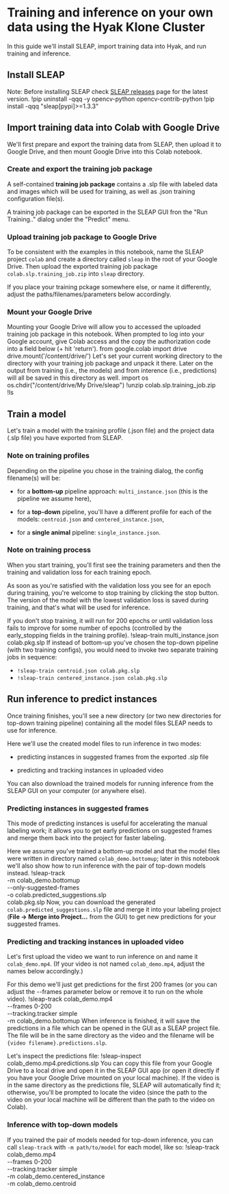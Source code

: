 # Training and inference on your own data using the Hyak Klone Cluster
In this guide we'll install SLEAP, import training data into Hyak, and run training and inference.

## Install SLEAP
Note: Before installing SLEAP check [SLEAP releases](https://github.com/talmolab/sleap/releases) page for the latest version.
!pip uninstall -qqq -y opencv-python opencv-contrib-python
!pip install -qqq "sleap[pypi]>=1.3.3"

## Import training data into Colab with Google Drive
We'll first prepare and export the training data from SLEAP, then upload it to Google Drive, and then mount Google Drive  into this Colab notebook.
### Create and export the training job package
A self-contained **training job package** contains a .slp file with labeled data and images which will be used for training, as well as .json training configuration file(s).

A training job package can be exported in the SLEAP GUI fron the "Run Training.." dialog under the "Predict" menu.
### Upload training job package to Google Drive
To be consistent with the examples in this notebook, name the SLEAP project `colab` and create a directory called `sleap` in the root of your Google Drive. Then upload the exported training job package `colab.slp.training_job.zip` into `sleap` directory.

If you place your training pckage somewhere else, or name it differently, adjust the paths/filenames/parameters below accordingly.
### Mount your Google Drive
Mounting your Google Drive will allow you to accessed the uploaded training job package in this notebook. When prompted to log into your Google account, give Colab access and the copy the authorization code into a field below (+ hit 'return').
from google.colab import drive
drive.mount('/content/drive/')
Let's set your current working directory to the directory with your training job package and unpack it there. Later on the output from training (i.e., the models) and from interence (i.e., predictions) will all be saved in this directory as well.
import os
os.chdir("/content/drive/My Drive/sleap")
!unzip colab.slp.training_job.zip
!ls
## Train a model

Let's train a model with the training profile (.json file) and the project data (.slp file) you have exported from SLEAP.


### Note on training profiles
Depending on the pipeline you chose in the training dialog, the config filename(s) will be:

- for a **bottom-up** pipeline approach: `multi_instance.json` (this is the pipeline we assume here),

- for a **top-down** pipeline, you'll have a different profile for each of the models: `centroid.json` and `centered_instance.json`,

- for a **single animal** pipeline: `single_instance.json`.


### Note on training process
When you start training, you'll first see the training parameters and then the training and validation loss for each training epoch.

As soon as you're satisfied with the validation loss you see for an epoch during training, you're welcome to stop training by clicking the stop button. The version of the model with the lowest validation loss is saved during training, and that's what will be used for inference.

If you don't stop training, it will run for 200 epochs or until validation loss fails to improve for some number of epochs (controlled by the early_stopping fields in the training profile).
!sleap-train multi_instance.json colab.pkg.slp
If instead of bottom-up you've chosen the top-down pipeline (with two training configs), you would need to invoke two separate training jobs in sequence:

- `!sleap-train centroid.json colab.pkg.slp`
- `!sleap-train centered_instance.json colab.pkg.slp`

## Run inference to predict instances

Once training finishes, you'll see a new directory (or two new directories for top-down training pipeline) containing all the model files SLEAP needs to use for inference.

Here we'll use the created model files to run inference in two modes:

- predicting instances in suggested frames from the exported .slp file

- predicting and tracking instances in uploaded video

You can also download the trained models for running inference from the SLEAP GUI on your computer (or anywhere else).

### Predicting instances in suggested frames
This mode of predicting instances is useful for accelerating the manual labeling work; it allows you to get early predictions on suggested frames and merge them back into the project for faster labeling.

Here we assume you've trained a bottom-up model and that the model files were written in directory named `colab_demo.bottomup`; later in this notebook we'll also show how to run inference with the pair of top-down models instead.
!sleap-track \
    -m colab_demo.bottomup \
    --only-suggested-frames \
    -o colab.predicted_suggestions.slp \
    colab.pkg.slp
Now, you can download the generated `colab.predicted_suggestions.slp` file and merge it into your labeling project (**File -> Merge into Project...** from the GUI) to get new predictions for your suggested frames.
### Predicting and tracking instances in uploaded video
Let's first upload the video we want to run inference on and name it `colab_demo.mp4`. (If your video is not named `colab_demo.mp4`, adjust the names below accordingly.)

For this demo we'll just get predictions for the first 200 frames (or you can adjust the --frames parameter below or remove it to run on the whole video).
!sleap-track colab_demo.mp4 \
    --frames 0-200 \
    --tracking.tracker simple \
    -m colab_demo.bottomup
When inference is finished, it will save the predictions in a file which can be opened in the GUI as a SLEAP project file. The file will be in the same directory as the video and the filename will be `{video filename}.predictions.slp`.

Let's inspect the predictions file:
!sleap-inspect colab_demo.mp4.predictions.slp
You can copy this file from your Google Drive to a local drive and open it in the SLEAP GUI app (or open it directly if you have your Google Drive mounted on your local machine). If the video is in the same directory as the predictions file, SLEAP will automatically find it; otherwise, you'll be prompted to locate the video (since the path to the video on your local machine will be different than the path to the video on Colab).
### Inference with top-down models

If you trained the pair of models needed for top-down inference, you can call `sleap-track` with `-m path/to/model` for each model, like so:
!sleap-track colab_demo.mp4 \
    --frames 0-200 \
    --tracking.tracker simple \
    -m colab_demo.centered_instance \
    -m colab_demo.centroid